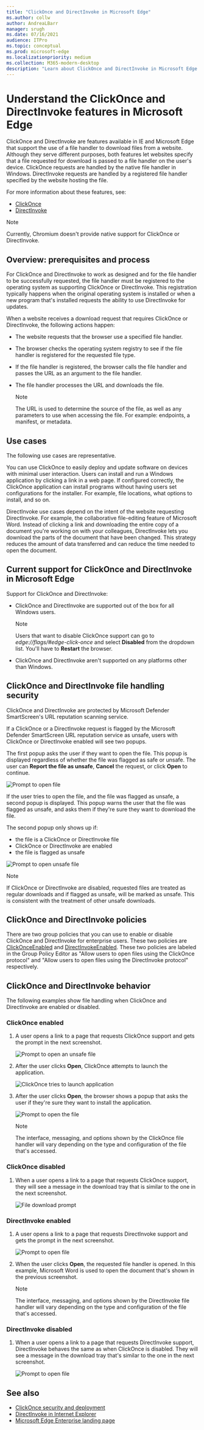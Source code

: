 ```yaml
---
title: "ClickOnce and DirectInvoke in Microsoft Edge"
ms.author: collw
author: AndreaLBarr
manager: srugh
ms.date: 07/16/2021
audience: ITPro
ms.topic: conceptual
ms.prod: microsoft-edge
ms.localizationpriority: medium
ms.collection: M365-modern-desktop
description: "Learn about ClickOnce and DirectInvoke in Microsoft Edge."
---
```


# Understand the ClickOnce and DirectInvoke features in Microsoft Edge

ClickOnce and DirectInvoke are features available in IE and Microsoft Edge that support the use of a file handler to download files from a website. Although they serve different purposes, both features let websites specify that a file requested for download is passed to a file handler on the user's device. ClickOnce requests are handled by the native file handler in Windows. DirectInvoke requests are handled by a registered file handler specified by the website hosting the file.

For more information about these features, see:

- [ClickOnce](/visualstudio/deployment/clickonce-security-and-deployment?view=vs-2019)
- [DirectInvoke]( https://technet.microsoft.com/learning/jj215788(v=vs.94).aspx)

> [!NOTE]
> Currently, Chromium doesn't provide native support for ClickOnce or DirectInvoke.

## Overview: prerequisites and process

For ClickOnce and DirectInvoke to work as designed and for the file handler to be successfully requested, the file handler must be registered to the operating system as supporting ClickOnce or DirectInvoke. This registration typically happens when the original operating system is installed or when a new program that's installed requests the ability to use DirectInvoke for updates.

When a website receives a download request that requires ClickOnce or DirectInvoke, the following actions happen:

- The website requests that the browser use a specified file handler.
- The browser checks the operating system registry to see if the file handler is registered for the requested file type.
- If the file handler is registered, the browser calls the file handler and passes the URL as an argument to the file handler.
- The file handler processes the URL and downloads the file.

  > [!NOTE]
  > The URL is used to determine the source of the file, as well as any parameters to use when accessing the file.  For example: endpoints, a manifest, or metadata.

## Use cases

The following use cases are representative.

You can use ClickOnce to easily deploy and update software on devices with minimal user interaction. Users can install and run a Windows application by clicking a link in a web page. If configured correctly, the ClickOnce application can install programs without having users set configurations for the installer. For example, file locations, what options to install, and so on.

DirectInvoke use cases depend on the intent of the website requesting DirectInvoke. For example, the collaborative file-editing feature of Microsoft Word. Instead of clicking a link and downloading the entire copy of a document you're working on with your colleagues, DirectInvoke lets you download the parts of the document that have been changed. This strategy reduces the amount of data transferred and can reduce the time needed to open the document.  

## Current support for ClickOnce and DirectInvoke in Microsoft Edge

Support for ClickOnce and DirectInvoke:

- ClickOnce and DirectInvoke are supported out of the box for all Windows users.

  > [!NOTE]
  > Users that want to disable ClickOnce support can go to *edge://flags/#edge-click-once* and select **Disabled** from the dropdown list. You'll have to **Restart** the browser.

- ClickOnce and DirectInvoke aren't supported on any platforms other than Windows.

## ClickOnce and DirectInvoke file handling security

ClickOnce and DirectInvoke are protected by Microsoft Defender SmartScreen's URL reputation scanning service.

If a ClickOnce or a DirectInvoke request is flagged by the Microsoft Defender SmartScreen URL reputation service as unsafe, users with ClickOnce or DirectInvoke enabled will see two popups.

The first popup asks the user if they want to open the file. This popup is displayed regardless of whether the file was flagged as safe or unsafe. The user can **Report the file as unsafe**, **Cancel** the request, or click **Open** to continue.

   ![Prompt to open file](./media/edge-learn-more-co-di/edge-clickonce-modal-1.png)

If the user tries to open the file, and the file was flagged as unsafe, a second popup is displayed.  This popup warns the user that the file was flagged as unsafe, and asks them if they're sure they want to download the file.

The second popup only shows up if:

- the file is a ClickOnce or DirectInvoke file
- ClickOnce or DirectInvoke are enabled
- the file is flagged as unsafe

 ![Prompt to open unsafe file](./media/edge-learn-more-co-di/edge-clickonce-modal-2.png)

> [!NOTE]
> If ClickOnce or DirectInvoke are disabled, requested files are treated as regular downloads and if flagged as unsafe, will be marked as unsafe. This is consistent with the treatment of other unsafe downloads.

## ClickOnce and DirectInvoke policies

There are two group policies that you can use to enable or disable ClickOnce and DirectInvoke for enterprise users. These two policies are [ClickOnceEnabled](./microsoft-edge-policies.md#clickonceenabled) and [DirectInvokeEnabled](./microsoft-edge-policies.md#directinvokeenabled). These two policies are labeled in the Group Policy Editor as "Allow users to open files using the ClickOnce protocol" and "Allow users to open files using the DirectInvoke protocol" respectively.

## ClickOnce and DirectInvoke behavior

The following examples show file handling when ClickOnce and DirectInvoke are enabled or disabled.

### ClickOnce enabled

1. A user opens a link to a page that requests ClickOnce support and gets the prompt in the next screenshot.

   ![Prompt to open an unsafe file](./media/edge-learn-more-co-di/edge-clickonce-enabled-1.png)

2. After the user clicks **Open**, ClickOnce attempts to launch the application.

   ![ClickOnce tries to launch application](./media/edge-learn-more-co-di/edge-clickonce-enabled-launch-app.png)

3. After the user clicks **Open**, the browser shows a popup that asks the user if they're sure they want to install the application.

   ![Prompt to open the file](./media/edge-learn-more-co-di/edge-clickonce-enabled-2.png)

   > [!NOTE]
   > The interface, messaging, and options shown by the ClickOnce file handler will vary depending on the type and configuration of the file that's accessed.

### ClickOnce disabled

1. When a user opens a link to a page that requests ClickOnce support, they will see a message in the download tray that is similar to the one in the next screenshot.

   ![File download prompt](./media/edge-learn-more-co-di/edge-clickonce-disabled-1.png)

### DirectInvoke enabled

1. A user opens a link to a page that requests DirectInvoke support and gets the prompt in the next screenshot.

   ![Prompt to open file](./media/edge-learn-more-co-di/edge-directinvoke-open-link-1.png)

2. When the user clicks **Open**, the requested file handler is opened. In this example, Microsoft Word is used to open the document that's shown in the previous screenshot.

   > [!NOTE]
   > The interface, messaging, and options shown by the DirectInvoke file handler will vary depending on the type and configuration of the file that's accessed.

### DirectInvoke disabled

1. When a user opens a link to a page that requests DirectInvoke support, DirectInvoke behaves the same as when ClickOnce is disabled. They will see a message in the download tray that's similar to the one in the next screenshot.

   ![Prompt to open file](./media/edge-learn-more-co-di/edge-directinvoke-open-link-2.png)

## See also

- [ClickOnce security and deployment](/visualstudio/deployment/clickonce-security-and-deployment)
- [DirectInvoke in Internet Explorer](/previous-versions/windows/internet-explorer/ie-developer/dev-guides/jj215788(v=vs.85))
- [Microsoft Edge Enterprise landing page](https://aka.ms/EdgeEnterprise)